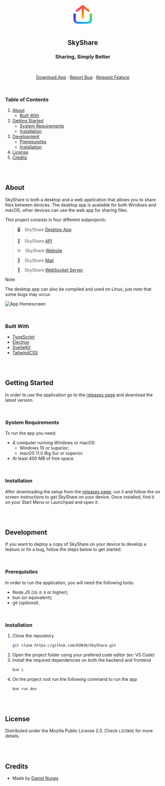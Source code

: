 <br />
<br />
<div align="center">
    <a href="https://github.com/D3W10/SkyShare">
        <img src="https://raw.githubusercontent.com/D3W10/SkyShare/main/svelte/static/logo.png" alt="Logo" width="60" height="60">
    </a>
    <br />
    <br />
    <h2 align="center">SkyShare</h2>
    <h3 align="center">Sharing, Simply Better</h3>
    <br />
    <p align="center">
        <a href="https://github.com/D3W10/SkyShare/releases">Download App</a>
        ·
        <a href="https://github.com/D3W10/SkyShare/issues">Report Bug</a>
        ·
        <a href="https://github.com/D3W10/SkyShare/issues">Request Feature</a>
    </p>
</div>
<br />

### Table of Contents
1. [About](#about)
    - [Built With](#built-with)
2. [Getting Started](#getting-started)
    - [System Requirements](#system-requirements)
    - [Installation](#installation)
3. [Development](#development)
    - [Prerequisites](#prerequisites)
    - [Installation](#installation-1)
4. [License](#license)
5. [Credits](#credits)

<br />
<br />

## About

SkyShare is both a desktop and a web application that allows you to share files between devices. The desktop app is available for both Windows and macOS, other devices can use the web app for sharing files.

This project consists in four different subprojects:
> 🖥️&emsp;SkyShare [Desktop App](https://github.com/D3W10/SkyShare)
>
> 🔌&emsp;SkyShare [API](https://github.com/D3W10/SkyShare-API)
>
> 🌐&emsp;SkyShare [Website](https://github.com/D3W10/SkyShare-Website)
>
> 📩&emsp;SkyShare [Mail](https://github.com/D3W10/SkyShare-Mail)
>
> 🔗&emsp;SkyShare [WebSocket Server](https://github.com/D3W10/SkyShare-WS)

> [!NOTE]
> The desktop app can also be compiled and used on Linux, just note that some bugs may occur.

![App Homescreen](https://assets-d3w10.netlify.app/skyshare/homescreen.png)

<br />

### Built With

- [TypeScript](https://www.typescriptlang.org/)
- [Electron](https://www.electronjs.org/)
- [SvelteKit](https://kit.svelte.dev/)
- [TailwindCSS](https://tailwindcss.com/)

<br />
<br />

## Getting Started

In order to use the application go to the [releases page](https://github.com/D3W10/SkyShare/releases) and download the latest version.

<br />

### System Requirements

To run the app you need:

- A computer running Windows or macOS:
    - Windows 10 or superior;
    - macOS 11.0 Big Sur or superior.
- At least 400 MB of free space.

<br />

### Installation

After downloading the setup from the [releases page](https://github.com/D3W10/SkyShare/releases), run it and follow the on screen instructions to get SkyShare on your device. Once installed, find it on your Start Menu or Launchpad and open it.

<br />
<br />

## Development

If you want to deploy a copy of SkyShare on your device to develop a feature or fix a bug, follow the steps below to get started.

<br />

### Prerequisites

In order to run the application, you will need the following tools:
- Node.JS (`20.0.0` or higher);
- bun (or equivalent);
- git (*optional*).

<br />

### Installation

1. Clone the repository
    ```sh
    git clone https://github.com/D3W10/SkyShare.git
    ```
2. Open the project folder using your prefered code editor (ex: VS Code)
3. Install the required dependencies on both the backend and frontend
    ```sh
    bun i
    ```
4. On the project root run the following command to run the app
    ```sh
    bun run dev
    ```

<br />
<br />

## License

Distributed under the Mozilla Public License 2.0. Check `LICENSE` for more details.

<br />
<br />

## Credits

- Made by [Daniel Nunes](https://d3w10.netlify.app/)